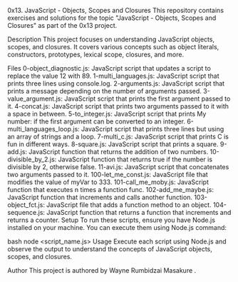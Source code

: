 0x13. JavaScript - Objects, Scopes and Closures
This repository contains exercises and solutions for the topic "JavaScript - Objects, Scopes and Closures" as part of the 0x13 project.

Description
This project focuses on understanding JavaScript objects, scopes, and closures. It covers various concepts such as object literals, constructors, prototypes, lexical scope, closures, and more.

Files
0-object_diagnostic.js: JavaScript script that updates a script to replace the value 12 with 89.
1-multi_languages.js: JavaScript script that prints three lines using console.log.
2-arguments.js: JavaScript script that prints a message depending on the number of arguments passed.
3-value_argument.js: JavaScript script that prints the first argument passed to it.
4-concat.js: JavaScript script that prints two arguments passed to it with a space in between.
5-to_integer.js: JavaScript script that prints My number: <first argument converted in integer> if the first argument can be converted to an integer.
6-multi_languages_loop.js: JavaScript script that prints three lines but using an array of strings and a loop.
7-multi_c.js: JavaScript script that prints C is fun in different ways.
8-square.js: JavaScript script that prints a square.
9-add.js: JavaScript function that returns the addition of two numbers.
10-divisible_by_2.js: JavaScript function that returns true if the number is divisible by 2, otherwise false.
11-avi.js: JavaScript script that concatenates two arguments passed to it.
100-let_me_const.js: JavaScript file that modifies the value of myVar to 333.
101-call_me_moby.js: JavaScript function that executes n times a function func.
102-add_me_maybe.js: JavaScript function that increments and calls another function.
103-object_fct.js: JavaScript file that adds a function method to an object.
104-sequence.js: JavaScript function that returns a function that increments and returns a counter.
Setup
To run these scripts, ensure you have Node.js installed on your machine. You can execute them using Node.js command:

bash
node <script_name.js>
Usage
Execute each script using Node.js and observe the output to understand the concepts of JavaScript objects, scopes, and closures.

Author
This project is authored by Wayne Rumbidzai Masakure .
